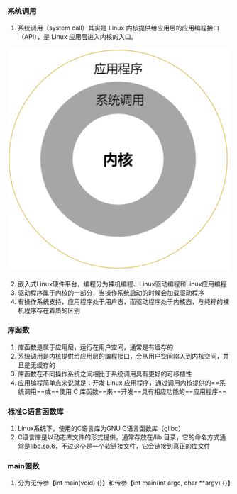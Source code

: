 ### 系统调用

1. 系统调用（system call）其实是 Linux 内核提供给应用层的应用编程接口（API），是 Linux 应用层进入内核的入口。  

![应用层与内核的交互](应用编程概念/应用层与内核的交互.png)

2. 嵌入式Linux硬件平台，编程分为裸机编程、Linux驱动编程和Linux应用编程
3. 驱动程序属于内核的一部分，当操作系统启动的时候会加载驱动程序
4. 有操作系统支持，应用程序处于用户态，而驱动程序处于内核态，与纯粹的裸机程序存在着质的区别  

### 库函数

1. 库函数是属于应用层，运行在用户空间，通常是有缓存的
2. 系统调用是内核提供给应用层的编程接口，会从用户空间陷入到内核空间，并且是无缓存的
3. 库函数在不同操作系统之间相比于系统调用具有更好的可移植性
4. 应用编程简单点来说就是：开发 Linux 应用程序，通过调用内核提供的==系统调用==或==使用 C 库函数==来==开发==具有相应功能的==应用程序==  

### 标准C语言函数库

1. Linux系统下，使用的C语言库为GNU C语言函数库（glibc）
2. C语言库是以动态库文件的形式提供，通常存放在/lib 目录，它的命名方式通常是libc.so.6，不过这个是一个软链接文件，它会链接到真正的库文件

### main函数

1. 分为无传参【int main(void) {}】和传参【int main(int argc, char **argv) {}】


